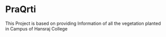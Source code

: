 # PraQrti
This Project is based on providing Information of all the vegetation planted in Campus of Hansraj College
